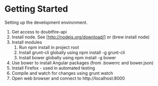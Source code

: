 # Getting Started

Setting up the development environment.

1. Get access to doubtfire-api
2. Install node. See [http://nodejs.org/download/] or (brew install node)
3. Install modules
    1. Run npm install in project root
    2. Install grunt-cli globally using npm install -g grunt-cli
    3. Install bower globally using npm install -g bower
4. Use bower to install Angular packages (from .bowerrc and bower.json)
5. Install Firefox - used in automated testing
6. Compile and watch for changes using grunt watch
7. Open web browser and connect to http://localhost:8000